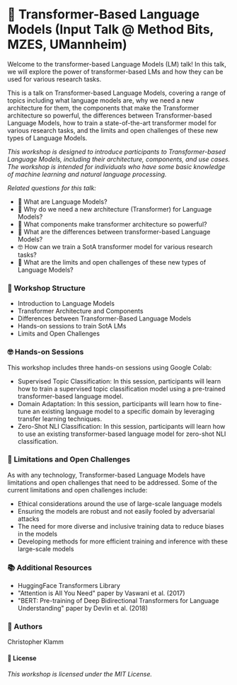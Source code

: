 # 🤖 Transformer-Based Language Models (Input Talk @ Method Bits, MZES, UMannheim)
Welcome to the transformer-based Language Models (LM) talk! In this talk, we will explore the power of transformer-based LMs and how they can be used for various research tasks.

This is a talk on Transformer-based Language Models, covering a range of topics including what language models are, why we need a new architecture for them, the components that make the Transformer architecture so powerful, the differences between Transformer-based Language Models, how to train a state-of-the-art transformer model for various research tasks, and the limits and open challenges of these new types of Language Models.

_This workshop is designed to introduce participants to Transformer-based Language Models, including their architecture, components, and use cases. The workshop is intended for individuals who have some basic knowledge of machine learning and natural language processing._

*Related questions for this talk:*
* 🤔 What are Language Models?
* 🚀 Why do we need a new architecture (Transformer) for Language Models?
* 🔧 What components make transformer architecture so powerful?
* 🤖 What are the differences between transformer-based Language Models?
* 🤓 How can we train a SotA transformer model for various research tasks?
* 🤯 What are the limits and open challenges of these new types of Language Models?

### 📝 Workshop Structure
* Introduction to Language Models
* Transformer Architecture and Components
* Differences between Transformer-Based Language Models
* Hands-on sessions to train SotA LMs
* Limits and Open Challenges

### 🤓 Hands-on Sessions
This workshop includes three hands-on sessions using Google Colab:
* Supervised Topic Classification: In this session, participants will learn how to train a supervised topic classification model using a pre-trained transformer-based language model.
* Domain Adaptation: In this session, participants will learn how to fine-tune an existing language model to a specific domain by leveraging transfer learning techniques.
* Zero-Shot NLI Classification: In this session, participants will learn how to use an existing transformer-based language model for zero-shot NLI classification.

### 🦜 Limitations and Open Challenges
As with any technology, Transformer-based Language Models have limitations and open challenges that need to be addressed. Some of the current limitations and open challenges include:
* Ethical considerations around the use of large-scale language models
* Ensuring the models are robust and not easily fooled by adversarial attacks
* The need for more diverse and inclusive training data to reduce biases in the models
* Developing methods for more efficient training and inference with these large-scale models

### 📚 Additional Resources
* HuggingFace Transformers Library
* "Attention is All You Need" paper by Vaswani et al. (2017)
* "BERT: Pre-training of Deep Bidirectional Transformers for Language Understanding" paper by Devlin et al. (2018)

### 🤖 Authors
Christopher Klamm

#### 📝 License
_This workshop is licensed under the MIT License._

